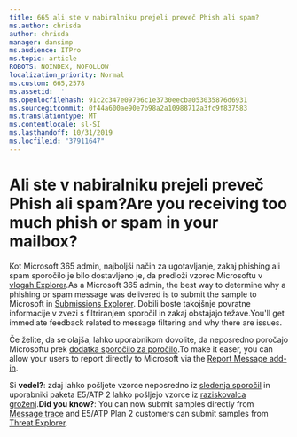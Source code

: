 ```yaml
---
title: 665 ali ste v nabiralniku prejeli preveč Phish ali spam?
ms.author: chrisda
author: chrisda
manager: dansimp
ms.audience: ITPro
ms.topic: article
ROBOTS: NOINDEX, NOFOLLOW
localization_priority: Normal
ms.custom: 665,2578
ms.assetid: ''
ms.openlocfilehash: 91c2c347e09706c1e3730eecba053035876d6931
ms.sourcegitcommit: 0f44a600ae90e7b98a2a10988712a3fc9f837583
ms.translationtype: MT
ms.contentlocale: sl-SI
ms.lasthandoff: 10/31/2019
ms.locfileid: "37911647"
---
```

# <a name="are-you-receiving-too-much-phish-or-spam-in-your-mailbox"></a><span data-ttu-id="337fb-102">Ali ste v nabiralniku prejeli preveč Phish ali spam?</span><span class="sxs-lookup"><span data-stu-id="337fb-102">Are you receiving too much phish or spam in your mailbox?</span></span>

<span data-ttu-id="337fb-103">Kot Microsoft 365 admin, najboljši način za ugotavljanje, zakaj phishing ali spam sporočilo je bilo dostavljeno je, da predloži vzorec Microsoftu v [vlogah Explorer](https://protection.office.com/reportsubmission).</span><span class="sxs-lookup"><span data-stu-id="337fb-103">As a Microsoft 365 admin, the best way to determine why a phishing or spam message was delivered is to submit the sample to Microsoft in [Submissions Explorer](https://protection.office.com/reportsubmission).</span></span> <span data-ttu-id="337fb-104">Dobili boste takojšnje povratne informacije v zvezi s filtriranjem sporočil in zakaj obstajajo težave.</span><span class="sxs-lookup"><span data-stu-id="337fb-104">You'll get immediate feedback related to message filtering and why there are issues.</span></span>

<span data-ttu-id="337fb-105">Če želite, da se olajša, lahko uporabnikom dovolite, da neposredno poročajo Microsoftu prek [dodatka sporočilo za poročilo](https://appsource.microsoft.com/product/office/WA104381180?src=office&tab=Overview).</span><span class="sxs-lookup"><span data-stu-id="337fb-105">To make it easer, you can allow your users to report directly to Microsoft via the [Report Message add-in](https://appsource.microsoft.com/product/office/WA104381180?src=office&tab=Overview).</span></span>

<span data-ttu-id="337fb-106">Si **vedel?**: zdaj lahko pošljete vzorce neposredno iz [sledenja sporočil](https://protection.office.com/messagetrace) in uporabniki paketa E5/ATP 2 lahko pošljejo vzorce iz [raziskovalca groženj](https://docs.microsoft.com/microsoft-365/security/office-365-security/threat-explorer).</span><span class="sxs-lookup"><span data-stu-id="337fb-106">**Did you know?**: You can now submit samples directly from [Message trace](https://protection.office.com/messagetrace) and E5/ATP Plan 2 customers can submit samples from [Threat Explorer](https://docs.microsoft.com/microsoft-365/security/office-365-security/threat-explorer).</span></span>
